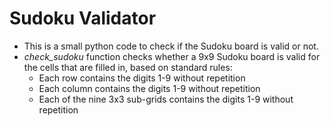 # Sudoku Validator
- This is a small python code to check if the Sudoku board is valid or not. 
- *check_sudoku* function checks whether a 9x9 Sudoku board is valid for the cells that are filled in, based on standard rules:
    - Each row contains the digits 1-9 without repetition
    - Each column contains the digits 1-9 without repetition
    - Each of the nine 3x3 sub-grids contains the digits 1-9 without repetition